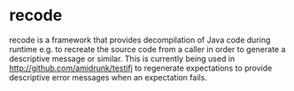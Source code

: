 recode
======

recode is a framework that provides decompilation of Java code during runtime e.g. to recreate the source code from a caller in order to generate a descriptive message or similar. This is currently being used in http://github.com/amidrunk/testifj to regenerate expectations to provide descriptive error messages when an expectation fails.
